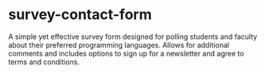 # survey-contact-form
A simple yet effective survey form designed for polling students and faculty about their preferred programming languages. Allows for additional comments and includes options to sign up for a newsletter and agree to terms and conditions.

